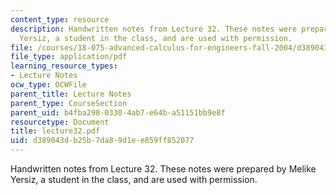 ```yaml
---
content_type: resource
description: Handwritten notes from Lecture 32. These notes were prepared by Melike
  Yersiz, a student in the class, and are used with permission.
file: /courses/18-075-advanced-calculus-for-engineers-fall-2004/d389043db25b7da89d1ee859ff852077_lecture32.pdf
file_type: application/pdf
learning_resource_types:
- Lecture Notes
ocw_type: OCWFile
parent_title: Lecture Notes
parent_type: CourseSection
parent_uid: b4fba298-0330-4ab7-e64b-a51151bb9e8f
resourcetype: Document
title: lecture32.pdf
uid: d389043d-b25b-7da8-9d1e-e859ff852077
---
```

Handwritten notes from Lecture 32. These notes were prepared by Melike Yersiz, a student in the class, and are used with permission.

